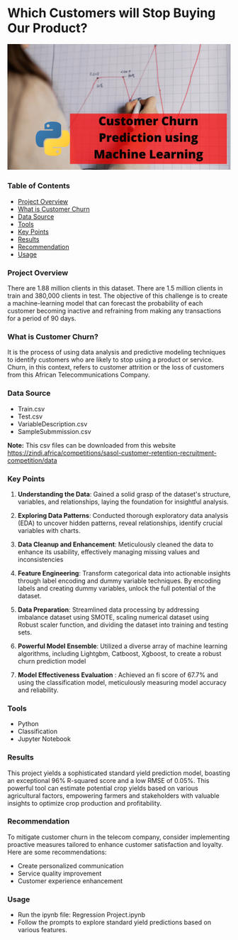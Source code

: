# Which Customers will Stop Buying Our Product?

![Power BI](https://github.com/Ndivhoniswani/Machine-Learning-Classification-Model/blob/main/Customer-Churn-Prediction-picture.webp)

### Table of Contents
- [Project Overview](#Project-Overview)
- [What is Customer Churn](#What-is-Customer-Churn)
- [Data Source](#Data-Source)
- [Tools](#Tools)
- [Key Points](#Key-Points)
- [Results](Results)
- [Recommendation]([Recommendation)
- [Usage](Usage)

### Project Overview
There are 1.88 million clients in this dataset. There are 1.5 million clients in train and 380,000 clients in test. The objective of this challenge is to create a machine-learning model that can forecast the probability of each customer becoming inactive and refraining from making any transactions for a period of 90 days.

### What is Customer Churn?
It is the process of using data analysis and predictive modeling techniques to identify customers who are likely to stop using a product or service. Churn, in this context, refers to customer attrition or the loss of customers from this African Telecommunications Company.

### Data Source
- Train.csv
- Test.csv
- VariableDescription.csv
- SampleSubmmission.csv

**Note:** This csv files can be downloaded from this website https://zindi.africa/competitions/sasol-customer-retention-recruitment-competition/data


### Key Points
1. **Understanding the Data**: Gained a solid grasp of the dataset's structure, variables, and relationships, laying the foundation for insightful analysis.

2. **Exploring Data Patterns**: Conducted thorough exploratory data analysis (EDA) to uncover hidden patterns, reveal relationships, identify crucial variables with charts.

3. **Data Cleanup and Enhancement**: Meticulously cleaned the data to enhance its usability, effectively managing missing values and inconsistencies

4. **Feature Engineering**: Transform categorical data into actionable insights through label encoding and dummy variable techniques. By encoding labels and creating dummy variables, unlock the full potential of the dataset.
   
5. **Data Preparation**: Streamlined data processing by addressing imbalance dataset using SMOTE, scaling numerical dataset using Robust scaler function, and dividing the dataset into training and testing sets.

7. **Powerful Model Ensemble**: Utilized a diverse array of machine learning algorithms, including Lightgbm, Catboost, Xgboost, to create a robust churn prediction model

8. **Model Effectiveness Evaluation** : Achieved an fi score of  67.7% and using the classification model, meticulously measuring model accuracy and reliability.


### Tools
- Python
- Classification
- Jupyter Notebook

### Results
This project yields a sophisticated standard yield prediction model, boasting an exceptional 96% R-squared score and a low RMSE of 0.05%. This powerful tool can estimate potential crop yields based on various agricultural factors, empowering farmers and stakeholders with valuable insights to optimize crop production and profitability.

### Recommendation
To mitigate customer churn in the telecom company, consider implementing proactive measures tailored to enhance customer satisfaction and loyalty. Here are some recommendations:

- Create personalized communication
- Service quality improvement
- Customer experience enhancement

### Usage
- Run the ipynb file: Regression Project.ipynb
- Follow the prompts to explore standard yield  predictions based on various features.
